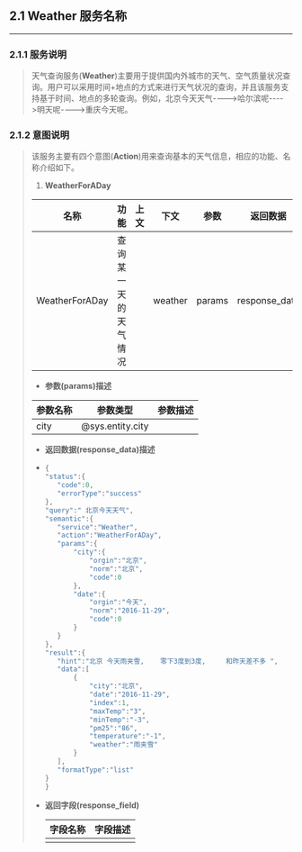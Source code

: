 ## 2.1 Weather    服务名称

---

### 2.1.1 服务说明

> 天气查询服务\(**Weather**\)主要用于提供国内外城市的天气、空气质量状况查询。用户可以采用时间+地点的方式来进行天气状况的查询，并且该服务支持基于时间、地点的多轮查询。例如，北京今天天气----&gt;哈尔滨呢----&gt;明天呢----&gt;重庆今天呢。

### 2.1.2 意图说明

> 该服务主要有四个意图\(**Action**\)用来查询基本的天气信息，相应的功能、名称介绍如下。
> 
> 1. **WeatherForADay**
> 
>   | 名称 | 功能 | 上文 | 下文 | 参数 | 返回数据 | 返回字段 |
>   | --- | --- | --- | --- | --- | --- | --- |
>   | WeatherForADay | 查询某一天的天气情况 |  | weather | params | response\_data | response\_field |
> 
>   * **参数\(params\)描述**
> 
>   | 参数名称 | 参数类型 | 参数描述 |
>   | --- | --- | --- |
>   | city | @sys.entity.city |  |
> 
>   * **返回数据\(response\_data\)描述**
>   * ```go
>     {
>     "status":{
>        "code":0,
>        "errorType":"success"
>     },
>     "query":" 北京今天天气",
>     "semantic":{
>        "service":"Weather",
>        "action":"WeatherForADay",
>        "params":{
>            "city":{
>                "orgin":"北京",
>                "norm":"北京",
>                "code":0
>            },
>            "date":{
>                "orgin":"今天",
>                "norm":"2016-11-29",
>                "code":0
>            }
>        }
>     },
>     "result":{
>        "hint":"北京 今天雨夹雪,    零下3度到3度,     和昨天差不多 ",
>        "data":[
>            {
>                "city":"北京",
>                "date":"2016-11-29",
>                "index":1,
>                "maxTemp":"3",
>                "minTemp":"-3",
>                "pm25":"86",
>                "temperature":"-1",
>                "weather":"雨夹雪"
>            }
>        ],
>        "formatType":"list"
>     }
>     }
> 
>     ```
> 
> 
> 
> * **返回字段\(response\_field\)**
> 
>   | 字段名称 | 字段描述 |
>   | --- | --- |
>   |  |  |

